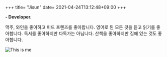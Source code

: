 +++
title= "Jisun"
date= 2021-04-24T13:12:48+09:00
+++

**- Developer.**

맥주, 와인을 좋아하고 미드 프렌즈를 좋아합니다.
영어로 된 모든 것을 듣고 읽기를 좋아합니다.
독서를 좋아하지만 다독가는 아닙니다.
산책을 좋아하지만 집에 있는 것도 좋아합니다.

![This is me][1]

[1]: /img/fr.jpg
